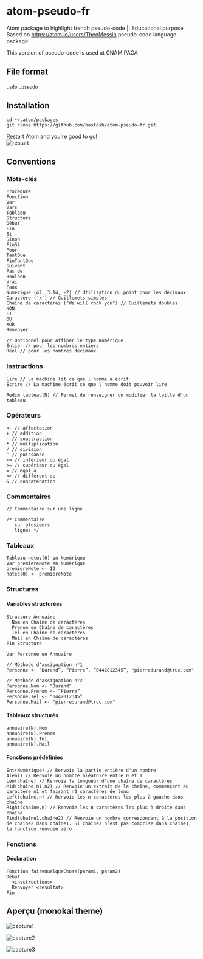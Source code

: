 # atom-pseudo-fr
Atom package to highlight french pseudo-code || Educational purpose  
Based on https://atom.io/users/TheoMessin pseudo-code language package

This version of pseudo-code is used at CNAM PACA

## File format
```.sdo``` ```.pseudo```

## Installation
```
cd ~/.atom/packages  
git clone https://github.com/bastosh/atom-pseudo-fr.git
```
Restart Atom and you're good to go!  
![restart](https://github.com/bastosh/atom-pseudo-fr/blob/master/img/restart.png?raw=true)

## Conventions
### Mots-clés
```
Procédure
Fonction
Var
Vars
Tableau
Structure
Début
Fin
Si
Sinon
FinSi
Pour
TantQue
FinTantQue
Suivant
Pas de
Booléen
Vrai
Faux
Numérique (42, 3.14, -2) // Utilisation du point pour les décimaux
Caractère ('x') // Guillemets simples
Chaîne de caractères ("We will rock you") // Guillemets doubles
NON
ET
OU
XOR
Renvoyer
```
```
// Optionnel pour affiner le type Numérique
Entier // pour les nombres entiers
Réel // pour les nombres décimaux
```
### Instructions
```
Lire // La machine lit ce que l’homme a écrit
Écrire // La machine écrit ce que l’homme doit pouvoir lire
```
```
Redim tableau(N) // Permet de renseigner ou modifier la taille d'un tableau
```
### Opérateurs
```
<- // affectation
+ // addition
- // soustraction
* // multiplication
/ // division
^ // puissance
<= // inférieur ou égal
>= // supérieur ou égal
= // égal à
<> // différent de
& // concaténation
```

### Commentaires
```
// Commentaire sur une ligne

/* Commentaire
   sur plusieurs
   lignes */
```

### Tableaux
```
Tableau notes(6) en Numérique
Var premiereNote en Numérique
premiereNote <- 12
notes(0) <- premiereNote
```

### Structures
#### Variables structurées
```
Structure Annuaire
  Nom en Chaîne de caractères
  Prenom en Chaîne de caractères
  Tel en Chaîne de caractères
  Mail en Chaîne de caractères
Fin Structure

Var Personne en Annuaire

// Méthode d'assignation n°1
Personne <- “Durand”, “Pierre”, “0442012345”, "pierredurand@truc.com"

// Méthode d'assignation n°2
Personne.Nom <- “Durand”
Personne.Prenom <- “Pierre”
Personne.Tel <- “0442012345”
Personne.Mail <- "pierredurand@truc.com"
```
#### Tableaux structurés
```
annuaire(N).Nom
annuaire(N).Prenom
annuaire(N).Tel
annuaire(N).Mail
```

#### Fonctions prédéfinies
```
Ent(Numérique) // Renvoie la partie entière d'un nombre
Alea() // Renvoie un nombre aléatoire entre 0 et 1
Len(chaîne) // Renvoie la longueur d'une chaîne de caractères
Mid(chaîne,n1,n2) // Renvoie un extrait de la chaîne, commençant au caractère n1 et faisant n2 caractères de long
Left(chaîne,n) // Renvoie les n caractères les plus à gauche dans chaîne
Right(chaîne,n) // Renvoie les n caractères les plus à droite dans chaîne
Find(chaîne1,chaîne2) // Renvoie un nombre correspondant à la position de chaîne2 dans chaîne1. Si chaîne2 n’est pas comprise dans chaîne1, la fonction renvoie zéro
```

### Fonctions
#### Déclaration
```
Fonction faireQuelqueChose(param1, param2)
Début
  <insctructions>
  Renvoyer <resultat>
Fin
```

## Aperçu (monokai theme)

![capture1](https://github.com/bastosh/atom-pseudo-fr/blob/master/exemples/capture1.png?raw=true "Pseudo-code syntax highlight")

![capture2](https://github.com/bastosh/atom-pseudo-fr/blob/master/exemples/capture2.png?raw=true "Pseudo-code syntax highlight")

![capture3](https://github.com/bastosh/atom-pseudo-fr/blob/master/exemples/capture3.png?raw=true "Pseudo-code syntax highlight")
